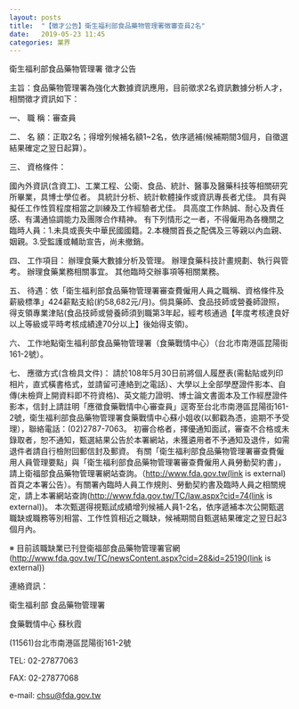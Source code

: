 ```yaml
---
layout: posts
title:  "【徵才公告】衛生福利部食品藥物管理署徵審查員2名"
date:   2019-05-23 11:45
categories: 業界
---
```


衛生福利部食品藥物管理署 徵才公告


主旨：食品藥物管理署為強化大數據資訊應用，目前徵求2名資訊數據分析人才，相關徵才資訊如下：
 
一、 職    稱：審查員
 
二、 名    額：正取2名；得增列候補名額1~2名，依序遞補(候補期間3個月，自徵選結果確定之翌日起算）。
 
三、 資格條件：
 
國內外資訊(含資工)、工業工程、公衛、食品、統計、醫事及醫藥科技等相關研究所畢業，具博士學位者。
具統計分析、統計軟體操作或資訊專長者尤佳。
具有與擬任工作性質程度相當之訓練及工作經驗者尤佳。
具高度工作熱誠、耐心及責任感、有溝通協調能力及團隊合作精神。
有下列情形之一者，不得僱用為各機關之臨時人員：1.未具或喪失中華民國國籍。2.本機關首長之配偶及三等親以內血親、姻親。3.受監護或輔助宣告，尚未撤銷。
 
四、 工作項目： 
辦理食藥大數據分析及管理。
辦理食藥科技計畫規劃、執行與管考。
辦理食藥業務相關事宜。
其他臨時交辦事項等相關業務。
 
五、 待遇：依「衛生福利部食品藥物管理署審查費僱用人員之職稱、資格條件及薪級標準」424薪點支給(約58,682元/月)。倘具藥師、食品技師或營養師證照，得支領專業津貼(食品技師或營養師須到職第3年起，經考核通過【年度考核達良好以上等級或平時考核成績達70分以上】後始得支領)。
 
六、 工作地點衛生福利部食品藥物管理署（食藥戰情中心）（台北市南港區昆陽街161-2號）。
 
七、 應徵方式(含檢具文件)：
請於108年5月30日前將個人履歷表(需黏貼或列印相片，直式橫書格式，並請留可連絡到之電話）、大學以上全部學歷證件影本、自傳(未檢齊上開資料即不符資格)、英文能力證明、博士論文書面本及工作經歷證件影本，信封上請註明「應徵食藥戰情中心審查員」逕寄至台北市南港區昆陽街161-2號，衛生福利部食品藥物管理署食藥戰情中心蘇小姐收(以郵戳為憑，逾期不予受理），聯絡電話：(02)2787-7063。
初審合格者，擇優通知面試，審查不合格或未錄取者，恕不通知，甄選結果公告於本署網站，未獲遴用者不予通知及退件，如需退件者請自行檢附回郵信封及郵資。
有關「衛生福利部食品藥物管理署審查費僱用人員管理要點」與「衛生福利部食品藥物管理署審查費僱用人員勞動契約書」，請上衛福部食品藥物管理署網站查詢。（http://www.fda.gov.tw(link is external)首頁之本署公告）。有關署內臨時人員工作規則、勞動契約書及臨時人員之相關規定，請上本署網站查詢(http://www.fda.gov.tw/TC/law.aspx?cid=74(link is external))。
本次甄選得視甄試成績增列候補人員1-2名，依序遞補本次公開甄選職缺或職務等別相當、工作性質相近之職缺，候補期間自甄選結果確定之翌日起3個月內。
 

※ 目前該職缺業已刊登衛福部食品藥物管理署官網(http://www.fda.gov.tw/TC/newsContent.aspx?cid=28&id=25190(link is external))

連絡資訊：

衛生福利部 食品藥物管理署

食藥戰情中心    蘇秋霞  

(11561)台北市南港區昆陽街161-2號

TEL: 02-27877063

FAX: 02-27877068

e-mail: chsu@fda.gov.tw